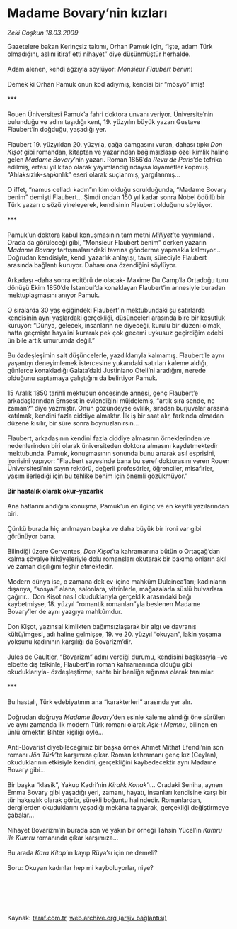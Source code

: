 # Madame Bovary’nin kızları

*Zeki Coşkun 18.03.2009*

<div class="taraf_structure_2col_1zq">
<div class="margen_n">



 <p>Gazetelere bakan Kerinçsiz takımı, Orhan Pamuk için, “işte, adam Türk olmadığını, aslını itiraf etti nihayet” diye düşünmüştür herhalde. <br/><br/>Adam alenen, kendi ağzıyla söylüyor: <i>Monsieur Flaubert benim!</i> <br/><br/>Demek ki Orhan Pamuk onun kod adıymış, kendisi bir “mösyö” imiş! <br/><br/>*** <br/><br/>Rouen Üniversitesi Pamuk’a fahri doktora unvanı veriyor. Üniversite’nin bulunduğu ve adını taşıdığı kent, 19. yüzyılın büyük yazarı Gustave Flaubert’in doğduğu, yaşadığı yer. <br/><br/>Flaubert 19. yüzyıldan 20. yüzyıla, çağa damgasını vuran, dahası tıpkı <i>Don Kişot</i> gibi romandan, kitaptan ve yazarından bağımsızlaşıp özel kimlik haline gelen <i>Madame Bovary</i>’nin yazarı. Roman 1856’da <i>Revu de Paris</i>’de tefrika edilmiş, ertesi yıl kitap olarak yayımlandığındaysa kıyametler kopmuş. “Ahlaksızlık-sapkınlık” eseri olarak suçlanmış, yargılanmış... <br/><br/>O iffet, “namus celladı kadın”ın kim olduğu sorulduğunda, “Madame Bovary benim” demişti Flaubert... Şimdi ondan 150 yıl kadar sonra Nobel ödüllü bir Türk yazarı o sözü yineleyerek, kendisinin Flaubert olduğunu söylüyor. <br/><br/>*** <br/><br/>Pamuk’un doktora kabul konuşmasının tam metni <i>Milliyet</i>’te yayımlandı. Orada da görüleceği gibi, “Monsieur Flaubert benim” derken yazarın <i>Madame Bovary</i> tartışmalarındaki tavrına gönderme yapmakla kalmıyor... Doğrudan kendisiyle, kendi yazarlık anlayışı, tavrı, süreciyle Flaubert arasında bağlantı kuruyor. Dahası ona özendiğini söylüyor. <br/><br/>Arkadaşı –daha sonra editörü de olacak- Maxime Du Camp’la Ortadoğu turu dönüşü Ekim 1850’de İstanbul’da konaklayan Flaubert’in annesiyle buradan mektuplaşmasını anıyor Pamuk. <br/><br/>O sıralarda 30 yaş eşiğindeki Flaubert’in mektubundaki şu satırlarda kendisinin aynı yaşlardaki gerçekliği, düşünceleri arasında bire bir koşutluk kuruyor: “Dünya, gelecek, insanların ne diyeceği, kurulu bir düzeni olmak, hatta geçmişte hayalini kurarak pek çok gecemi uykusuz geçirdiğim edebi ün bile artık umurumda değil.” <br/><br/>Bu özdeşleşimin salt düşüncelerle, yazdıklarıyla kalmamış. Flaubert’le aynı yaşantıyı deneyimlemek istercesine yukarıdaki satırları kaleme aldığı, günlerce konakladığı Galata’daki Justiniano Oteli’ni aradığını, nerede olduğunu saptamaya çalıştığını da belirtiyor Pamuk. <br/><br/>15 Aralık 1850 tarihli mektubun öncesinde annesi, genç Flaubert’e arkadaşlarından Ernsest’in evlendiğini müjdelemiş, “artık sıra sende, ne zaman?” diye yazmıştır. Onun gözündeyse evlilik, sıradan burjuvalar arasına katılmak, kendini fazla ciddiye almaktır. İlk iş bir saat alır, farkında olmadan düzene kısılır, bir süre sonra boynuzlanırsın... <br/><br/>Flaubert, arkadaşının kendini fazla ciddiye almasının örneklerinden ve nedenlerinden biri olarak üniversiteden doktora almasını kaydetmektedir mektubunda. Pamuk, konuşmasının sonunda bunu anarak asıl esprisini, ironisini yapıyor: “Flaubert sayesinde bana bu şeref doktorasını veren Rouen Üniversitesi’nin sayın rektörü, değerli profesörler, öğrenciler, misafirler, yaşım ilerlediği için bu tehlike benim için önemli gözükmüyor.”<b> <br/><br/>Bir hastalık olarak okur-yazarlık</b> <br/><br/>Ana hatlarını andığım konuşma, Pamuk’un en ilginç ve en keyifli yazılarından biri. <br/><br/>Çünkü burada hiç anılmayan başka ve daha büyük bir ironi var gibi görünüyor bana. <br/><br/>Bilindiği üzere Cervantes, <i>Don Kişot</i>’ta kahramanına bütün o Ortaçağ’dan kalma şövalye hikâyeleriyle dolu romansları okutarak bir bakıma onların akıl ve zaman dışılığını teşhir etmektedir. <br/><br/>Modern dünya ise, o zamana dek ev-içine mahkûm Dulcinea’ları; kadınların dışarıya, “sosyal” alana; salonlara, vitrinlerle, mağazalarla süslü bulvarlara çağırır... Don Kişot nasıl okuduklarıyla gerçeklik arasındaki bağı kaybetmişse, 18. yüzyıl “romantik romanları”yla beslenen Madame Bovary’ler de aynı yazgıya mahkûmdur. <br/><br/>Don Kişot, yazınsal kimlikten bağımsızlaşarak bir algı ve davranış kültü/imgesi, adı haline gelmişse, 19. ve 20. yüzyıl “okuyan”, lakin yaşama yoksunu kadınının karşılığı da Bovarizm’dir. <br/><br/>Jules de Gaultier, “Bovarizm” adını verdiği durumu, kendisini başkasıyla –ve elbette dış telkinle, Flaubert’in roman kahramanında olduğu gibi okuduklarıyla- özdeşleştirme; sahte bir benliğe sığınma olarak tanımlar. <br/><br/>*** <br/><br/>Bu hastalı, Türk edebiyatının ana “karakterleri” arasında yer alır. <br/><br/>Doğrudan doğruya <i>Madame Bovary</i>’den esinle kaleme alındığı öne sürülen ve aynı zamanda ilk modern Türk romanı olarak <i>Aşk-ı Memnu</i>, bilinen en ünlü örnektir. Bihter kişiliği öyle... <br/><br/>Anti-Bovarist diyebileceğimiz bir başka örnek Ahmet Mithat Efendi’nin son romanı <i>Jön Türk</i>’te karşımıza çıkar. Roman kahramanı genç kız (Ceylan), okuduklarının etkisiyle kendini, gerçekliğini kaybedecektir aynı Madame Bovary gibi... <br/><br/>Bir başka “klasik”, Yakup Kadri’nin <i>Kiralık Konak</i>’ı... Oradaki Seniha, aynen Emma Bovary gibi yaşadığı yeri, zamanı, hayatı, insanları kendisine karşı bir tür haksızlık olarak görür, sürekli boğuntu halindedir. Romanlardan, dergilerden okuduklarını yaşadığı mekâna taşıyarak, gerçekliği değiştirmeye çabalar... <br/><br/>Nihayet Bovarizm’in burada son ve yakın bir örneği Tahsin Yücel’in <i>Kumru ile Kumru</i> romanında çıkar karşımıza... <br/><br/>Bu arada <i>Kara Kitap</i>’ın kayıp Rüya’sı için ne demeli? <br/><br/>Soru: Okuyan kadınlar hep mi kayboluyorlar, niye?</p>
<br/>
<br/>
<br/>



<br/>


<div id="taraf_not">
</div>

</div>


</div>

Kaynak: [taraf.com.tr](http://taraf.com.tr:80/makale/4551.htm), [web.archive.org (arşiv bağlantısı)](http://web.archive.org/web/20090601015437/http://taraf.com.tr:80/makale/4551.htm)
